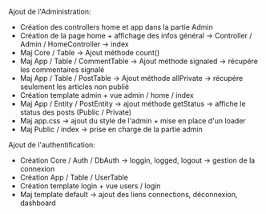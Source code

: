 Ajout de l'Administration:

- Création des controllers home et app dans la partie Admin
- Création de la page home + affichage des infos général -> Controller / Admin / HomeController -> index
- Maj Core / Table -> Ajout méthode count()
- Maj App / Table / CommentTable -> Ajout méthode signaled -> récupére les commentaires signalé
- Maj App / Table / PostTable -> Ajout méthode allPrivate -> récupére seulement les articles non publié
- Création template admin + vue admin / home / index
- Maj App / Entity / PostEntity -> ajout méthode getStatus -> affiche le status des posts (Public / Private)
- Maj app.css -> ajout du style de l'admin + mise en place d'un loader
- Maj Public / index -> prise en charge de la partie admin

Ajout de l'authentification:

- Création Core / Auth / DbAuth -> loggin, logged, logout -> gestion de la connexion
- Création App / Table / UserTable
- Création template login + vue users / login
- Maj template default -> ajout des liens connections, déconnexion, dashboard
